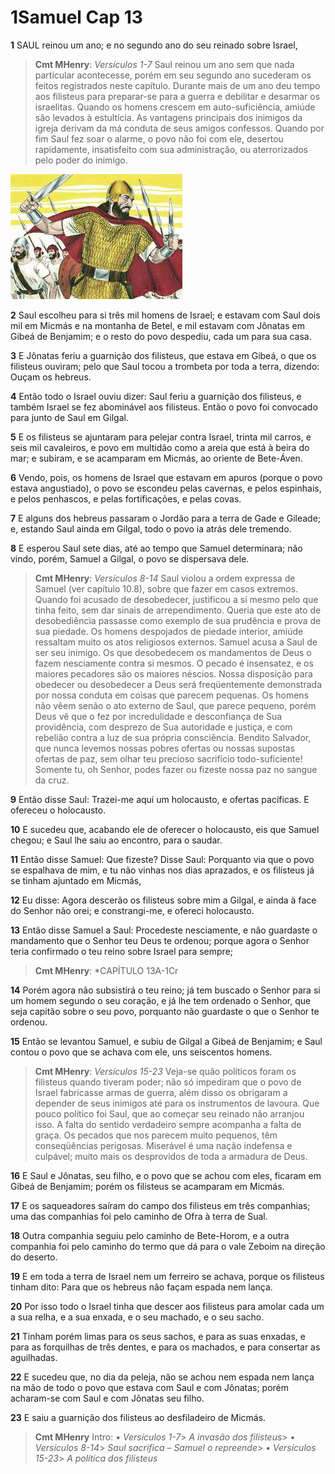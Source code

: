 # 1Samuel Cap 13

**1** 	SAUL reinou um ano; e no segundo ano do seu reinado sobre Israel,

> **Cmt MHenry**: *Versículos 1-7* Saul reinou um ano sem que nada particular acontecesse, porém em seu segundo ano sucederam os feitos registrados neste capítulo. Durante mais de um ano deu tempo aos filisteus para preparar-se para a guerra e debilitar e desarmar os israelitas. Quando os homens crescem em auto-suficiência, amiúde são levados à estultícia. As vantagens principais dos inimigos da igreja derivam da má conduta de seus amigos confessos. Quando por fim Saul fez soar o alarme, o povo não foi com ele, desertou rapidamente, insatisfeito com sua administração, ou aterrorizados pelo poder do inimigo.

![](../Images/SweetPublishing/9-13-1.jpg) 

**2** 	Saul escolheu para si três mil homens de Israel; e estavam com Saul dois mil em Micmás e na montanha de Betel, e mil estavam com Jônatas em Gibeá de Benjamim; e o resto do povo despediu, cada um para sua casa.

**3** 	E Jônatas feriu a guarnição dos filisteus, que estava em Gibeá, o que os filisteus ouviram; pelo que Saul tocou a trombeta por toda a terra, dizendo: Ouçam os hebreus.

**4** 	Então todo o Israel ouviu dizer: Saul feriu a guarnição dos filisteus, e também Israel se fez abominável aos filisteus. Então o povo foi convocado para junto de Saul em Gilgal.

**5** 	E os filisteus se ajuntaram para pelejar contra Israel, trinta mil carros, e seis mil cavaleiros, e povo em multidão como a areia que está à beira do mar; e subiram, e se acamparam em Micmás, ao oriente de Bete-Áven.

**6** 	Vendo, pois, os homens de Israel que estavam em apuros (porque o povo estava angustiado), o povo se escondeu pelas cavernas, e pelos espinhais, e pelos penhascos, e pelas fortificações, e pelas covas.

**7** 	E alguns dos hebreus passaram o Jordão para a terra de Gade e Gileade; e, estando Saul ainda em Gilgal, todo o povo ia atrás dele tremendo.

**8** 	E esperou Saul sete dias, até ao tempo que Samuel determinara; não vindo, porém, Samuel a Gilgal, o povo se dispersava dele.

> **Cmt MHenry**: *Versículos 8-14* Saul violou a ordem expressa de Samuel (ver capítulo 10.8), sobre que fazer em casos extremos. Quando foi acusado de desobedecer, justificou a si mesmo pelo que tinha feito, sem dar sinais de arrependimento. Queria que este ato de desobediência passasse como exemplo de sua prudência e prova de sua piedade. Os homens despojados de piedade interior, amiúde ressaltam muito os atos religiosos externos. Samuel acusa a Saul de ser seu inimigo. Os que desobedecem os mandamentos de Deus o fazem nesciamente contra si mesmos. O pecado é insensatez, e os maiores pecadores são os maiores néscios. Nossa disposição para obedecer ou desobedecer a Deus será freqüentemente demonstrada por nossa conduta em coisas que parecem pequenas. Os homens não vêem senão o ato externo de Saul, que parece pequeno, porém Deus vê que o fez por incredulidade e desconfiança de Sua providência, com desprezo de Sua autoridade e justiça, e com rebelião contra a luz de sua própria consciência. Bendito Salvador, que nunca levemos nossas pobres ofertas ou nossas supostas ofertas de paz, sem olhar teu precioso sacrifício todo-suficiente! Somente tu, oh Senhor, podes fazer ou fizeste nossa paz no sangue da cruz.

**9** 	Então disse Saul: Trazei-me aqui um holocausto, e ofertas pacíficas. E ofereceu o holocausto.

**10** 	E sucedeu que, acabando ele de oferecer o holocausto, eis que Samuel chegou; e Saul lhe saiu ao encontro, para o saudar.

**11** 	Então disse Samuel: Que fizeste? Disse Saul: Porquanto via que o povo se espalhava de mim, e tu não vinhas nos dias aprazados, e os filisteus já se tinham ajuntado em Micmás,

**12** 	Eu disse: Agora descerão os filisteus sobre mim a Gilgal, e ainda à face do Senhor não orei; e constrangi-me, e ofereci holocausto.

**13** 	Então disse Samuel a Saul: Procedeste nesciamente, e não guardaste o mandamento que o Senhor teu Deus te ordenou; porque agora o Senhor teria confirmado o teu reino sobre Israel para sempre;

> **Cmt MHenry**: *CAPÍTULO 13A-1Cr

**14** 	Porém agora não subsistirá o teu reino; já tem buscado o Senhor para si um homem segundo o seu coração, e já lhe tem ordenado o Senhor, que seja capitão sobre o seu povo, porquanto não guardaste o que o Senhor te ordenou.

**15** 	Então se levantou Samuel, e subiu de Gilgal a Gibeá de Benjamim; e Saul contou o povo que se achava com ele, uns seiscentos homens.

> **Cmt MHenry**: *Versículos 15-23* Veja-se quão políticos foram os filisteus quando tiveram poder; não só impediram que o povo de Israel fabricasse armas de guerra, além disso os obrigaram a depender de seus inimigos até para os instrumentos de lavoura. Que pouco político foi Saul, que ao começar seu reinado não arranjou isso. A falta do sentido verdadeiro sempre acompanha a falta de graça. Os pecados que nos parecem muito pequenos, têm conseqüências perigosas. Miserável é uma nação indefensa e culpável; muito mais os desprovidos de toda a armadura de Deus.

**16** 	E Saul e Jônatas, seu filho, e o povo que se achou com eles, ficaram em Gibeá de Benjamim; porém os filisteus se acamparam em Micmás.

**17** 	E os saqueadores saíram do campo dos filisteus em três companhias; uma das companhias foi pelo caminho de Ofra à terra de Sual.

**18** 	Outra companhia seguiu pelo caminho de Bete-Horom, e a outra companhia foi pelo caminho do termo que dá para o vale Zeboim na direção do deserto.

**19** 	E em toda a terra de Israel nem um ferreiro se achava, porque os filisteus tinham dito: Para que os hebreus não façam espada nem lança.

**20** 	Por isso todo o Israel tinha que descer aos filisteus para amolar cada um a sua relha, e a sua enxada, e o seu machado, e o seu sacho.

**21** 	Tinham porém limas para os seus sachos, e para as suas enxadas, e para as forquilhas de três dentes, e para os machados, e para consertar as aguilhadas.

**22** 	E sucedeu que, no dia da peleja, não se achou nem espada nem lança na mão de todo o povo que estava com Saul e com Jônatas; porém acharam-se com Saul e com Jônatas seu filho.

**23** 	E saiu a guarnição dos filisteus ao desfiladeiro de Micmás.


> **Cmt MHenry** Intro: *• Versículos 1-7*> *A invasão dos filisteus*> *• Versículos 8-14*> *Saul sacrifica – Samuel o repreende*> *• Versículos 15-23*> *A política dos filisteus*